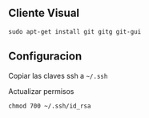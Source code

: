 ## Cliente Visual

	sudo apt-get install git gitg git-gui

## Configuracion

Copiar las claves ssh a `~/.ssh`

Actualizar permisos

    chmod 700 ~/.ssh/id_rsa
